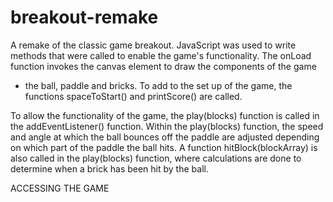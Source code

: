 # breakout-remake
A remake of the classic game breakout.
JavaScript was used to write methods that were called to enable the game's
functionality.
The onLoad function invokes the canvas element to draw the components of the game
- the ball, paddle and bricks.
To add to the set up of the game, the functions spaceToStart() and printScore() are called.

To allow the functionality of the game, the play(blocks) function is called in the 
addEventListener() function.  Within the play(blocks) function, the speed and angle at which the ball bounces off the paddle are adjusted depending on which part of the paddle the ball hits.
A function hitBlock(blockArray) is also called in the play(blocks) function, where calculations are done to determine when a brick has been hit by the ball.


ACCESSING THE GAME
